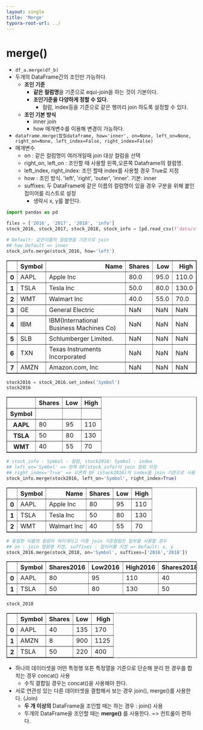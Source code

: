 ```yaml
---
layout: single
title: 'Merge'
typora-root-url: ../
---
```


# merge()
- `df_a.merge(df_b)`
- 두개의 DataFrame간의 조인만 가능하다.
    - **조인 기준**
        - **같은 컬럼명**을 기준으로 equi-join을 하는 것이 기본이다.
        - **조인기준을 다양하게 정할 수 있다.**
            - 컬럼, index등을 기준으로 같은 행끼리 join 하도록 설정할 수 있다.
    - **조인 기본 방식**
        - inner join
        - how 매개변수를 이용해 변경이 가능하다.
- `dataframe.merge(합칠dataframe, how='inner', on=None, left_on=None, right_on=None, left_index=False, right_index=False)`  
- 매개변수
    - on : 같은 컬럼명이 여러개일때 join 대상 컬럼을 선택
    - right_on, left_on : 조인할 때 사용할 왼쪽,오른쪽 Dataframe의 컬럼명. 
    - left_index, right_index: 조인 할때 index를 사용할 경우 True로 지정 
    - how : 조인 방식.  'left', 'right', 'outer', 'inner'. 기본: inner 
    - suffixes: 두 DataFrame에 같은 이름의 컬럼명이 있을 경우 구분을 위해 붙인 접미어를 리스트로 설정
        - 생략시 x, y를 붙인다.       

```python
import pandas as pd

files = ['2016', '2017', '2018', 'info']
stock_2016, stock_2017, stock_2018, stock_info = [pd.read_csv(f'data/stocks_{file}.csv') for file in files]
```




```python
# Default: 같은이름의 컬럼명을 기준으로 join
## how Default => inner
stock_info.merge(stock_2016, how='left')
```




<div>
<style scoped>
    .dataframe tbody tr th:only-of-type {
        vertical-align: middle;
    }

    .dataframe tbody tr th {
        vertical-align: top;
    }
    
    .dataframe thead th {
        text-align: right;
    }
</style>
<table border="1" class="dataframe">
  <thead>
    <tr style="text-align: right;">
      <th></th>
      <th>Symbol</th>
      <th>Name</th>
      <th>Shares</th>
      <th>Low</th>
      <th>High</th>
    </tr>
  </thead>
  <tbody>
    <tr>
      <th>0</th>
      <td>AAPL</td>
      <td>Apple Inc</td>
      <td>80.0</td>
      <td>95.0</td>
      <td>110.0</td>
    </tr>
    <tr>
      <th>1</th>
      <td>TSLA</td>
      <td>Tesla Inc</td>
      <td>50.0</td>
      <td>80.0</td>
      <td>130.0</td>
    </tr>
    <tr>
      <th>2</th>
      <td>WMT</td>
      <td>Walmart Inc</td>
      <td>40.0</td>
      <td>55.0</td>
      <td>70.0</td>
    </tr>
    <tr>
      <th>3</th>
      <td>GE</td>
      <td>General Electric</td>
      <td>NaN</td>
      <td>NaN</td>
      <td>NaN</td>
    </tr>
    <tr>
      <th>4</th>
      <td>IBM</td>
      <td>IBM(International Business Machines Co)</td>
      <td>NaN</td>
      <td>NaN</td>
      <td>NaN</td>
    </tr>
    <tr>
      <th>5</th>
      <td>SLB</td>
      <td>Schlumberger Limited.</td>
      <td>NaN</td>
      <td>NaN</td>
      <td>NaN</td>
    </tr>
    <tr>
      <th>6</th>
      <td>TXN</td>
      <td>Texas Instruments Incorporated</td>
      <td>NaN</td>
      <td>NaN</td>
      <td>NaN</td>
    </tr>
    <tr>
      <th>7</th>
      <td>AMZN</td>
      <td>Amazon.com, Inc</td>
      <td>NaN</td>
      <td>NaN</td>
      <td>NaN</td>
    </tr>
  </tbody>
</table>
</div>




```python
stock2016 = stock_2016.set_index('Symbol')
stock2016
```




<div>
<style scoped>
    .dataframe tbody tr th:only-of-type {
        vertical-align: middle;
    }

    .dataframe tbody tr th {
        vertical-align: top;
    }
    
    .dataframe thead th {
        text-align: right;
    }
</style>
<table border="1" class="dataframe">
  <thead>
    <tr style="text-align: right;">
      <th></th>
      <th>Shares</th>
      <th>Low</th>
      <th>High</th>
    </tr>
    <tr>
      <th>Symbol</th>
      <th></th>
      <th></th>
      <th></th>
    </tr>
  </thead>
  <tbody>
    <tr>
      <th>AAPL</th>
      <td>80</td>
      <td>95</td>
      <td>110</td>
    </tr>
    <tr>
      <th>TSLA</th>
      <td>50</td>
      <td>80</td>
      <td>130</td>
    </tr>
    <tr>
      <th>WMT</th>
      <td>40</td>
      <td>55</td>
      <td>70</td>
    </tr>
  </tbody>
</table>
</div>




```python
# stock_info : Symbol - 컬럼, stock2016: Symbol - index
## left_on='Symbol' => 왼쪽 DF(stock_info)의 join 컬럼 지정
## right_index='True' => 오른쪽 DF (stock2016)의 index를 join 기준으로 사용
stock_info.merge(stock2016, left_on='Symbol', right_index=True)
```




<div>
<style scoped>
    .dataframe tbody tr th:only-of-type {
        vertical-align: middle;
    }

    .dataframe tbody tr th {
        vertical-align: top;
    }
    
    .dataframe thead th {
        text-align: right;
    }
</style>
<table border="1" class="dataframe">
  <thead>
    <tr style="text-align: right;">
      <th></th>
      <th>Symbol</th>
      <th>Name</th>
      <th>Shares</th>
      <th>Low</th>
      <th>High</th>
    </tr>
  </thead>
  <tbody>
    <tr>
      <th>0</th>
      <td>AAPL</td>
      <td>Apple Inc</td>
      <td>80</td>
      <td>95</td>
      <td>110</td>
    </tr>
    <tr>
      <th>1</th>
      <td>TSLA</td>
      <td>Tesla Inc</td>
      <td>50</td>
      <td>80</td>
      <td>130</td>
    </tr>
    <tr>
      <th>2</th>
      <td>WMT</td>
      <td>Walmart Inc</td>
      <td>40</td>
      <td>55</td>
      <td>70</td>
    </tr>
  </tbody>
</table>
</div>




```python
# 동일한 이름의 컬럼이 여러개이고 이중 join 기준컬럼은 일부를 사용할 경우
## on : join 컬럼명 지정, suffixes : 접미어를 지정 => Default: x, y
stock_2016.merge(stock_2018, on='Symbol', suffixes=['2016','2018'])
```




<div>
<style scoped>
    .dataframe tbody tr th:only-of-type {
        vertical-align: middle;
    }

    .dataframe tbody tr th {
        vertical-align: top;
    }
    
    .dataframe thead th {
        text-align: right;
    }
</style>
<table border="1" class="dataframe">
  <thead>
    <tr style="text-align: right;">
      <th></th>
      <th>Symbol</th>
      <th>Shares2016</th>
      <th>Low2016</th>
      <th>High2016</th>
      <th>Shares2018</th>
      <th>Low2018</th>
      <th>High2018</th>
    </tr>
  </thead>
  <tbody>
    <tr>
      <th>0</th>
      <td>AAPL</td>
      <td>80</td>
      <td>95</td>
      <td>110</td>
      <td>40</td>
      <td>135</td>
      <td>170</td>
    </tr>
    <tr>
      <th>1</th>
      <td>TSLA</td>
      <td>50</td>
      <td>80</td>
      <td>130</td>
      <td>50</td>
      <td>220</td>
      <td>400</td>
    </tr>
  </tbody>
</table>
</div>




```python
stock_2018
```




<div>
<style scoped>
    .dataframe tbody tr th:only-of-type {
        vertical-align: middle;
    }

    .dataframe tbody tr th {
        vertical-align: top;
    }
    
    .dataframe thead th {
        text-align: right;
    }
</style>
<table border="1" class="dataframe">
  <thead>
    <tr style="text-align: right;">
      <th></th>
      <th>Symbol</th>
      <th>Shares</th>
      <th>Low</th>
      <th>High</th>
    </tr>
  </thead>
  <tbody>
    <tr>
      <th>0</th>
      <td>AAPL</td>
      <td>40</td>
      <td>135</td>
      <td>170</td>
    </tr>
    <tr>
      <th>1</th>
      <td>AMZN</td>
      <td>8</td>
      <td>900</td>
      <td>1125</td>
    </tr>
    <tr>
      <th>2</th>
      <td>TSLA</td>
      <td>50</td>
      <td>220</td>
      <td>400</td>
    </tr>
  </tbody>
</table>
</div>



- 하나의 데이터셋을 어떤 특정행 또튼 특정열을 기준으로 단순해 분리 한 경우를 합치는 경우 concat() 사용
    - 수직 결합일 경우는 concat()을 사용해야 한다. 
- 서로 연관성 있는 다른 데이터셋을 결합해서 보는 경우 join(), merge()를 사용한다. (Join)
    - **두 개 이상의** DataFrame을 조인할 때는 하는 경우 : join() 사용
    - 두개의 DataFrame을 조인할 때는 **merge()** 를 사용한다. => 컨트롤이 편하다.
